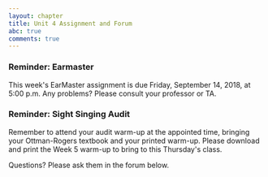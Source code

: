 ```yaml
---
layout: chapter
title: Unit 4 Assignment and Forum
abc: true
comments: true
---
```


### Reminder: Earmaster 

This week's EarMaster assignment is due Friday, September 14, 2018, at 5:00 p.m. Any problems? Please consult your professor or TA.

### Reminder: Sight Singing Audit 

Remember to attend your audit warm-up at the appointed time, bringing your Ottman-Rogers textbook and your printed warm-up. Please download and print the Week 5 warm-up to bring to this Thursday's class.


Questions? Please ask them in the forum below.
